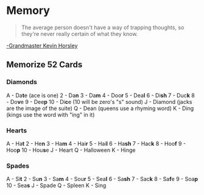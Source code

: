 # Memory

> The average person doesn't have a way of trapping thoughts, so they're never really certain of what they know.
>
[-Grandmaster Kevin Horsley](https://www.unlimitedfocus.info)

## Memorize 52 Cards

### Diamonds

A - Da**t**e (ace is one)
2 - Da**n**
3 - Da**m**
4 - Doo**r**
5 - Dea**l**
6 - Di**sh**
7 - Duc**k**
8 - Do**v**e
9 - Dee**p**
10 - Di**c**e (10 will be zero's "s" sound)
J - Diamond (jacks are the image of the suite)
Q - Dean (queens use a rhyming word)
K - Ding (kings use the word with "ing" in it)

### Hearts

A - Ha**t**
2 - He**n**
3 - Ha**m**
4 - Hai**r**
5 - Hai**l**
6 - Ha**sh**
7 - Hac**k**
8 - Hoo**f**
9 - Hoo**p**
10 - Hou**s**e
J - Heart
Q - Halloween
K - Hinge

### Spades

A - Si**t**
2 - Su**n**
3 - Sa**m**
4 - Sou**r**
5 - Sea**l**
6 - Sa**sh**
7 - Sac**k**
8 - Sa**f**e
9 - Soa**p**
10 - Sea**s**
J - Spade
Q - Spleen
K - Sing
